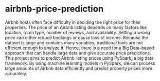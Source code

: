 # airbnb-price-prediction
Airbnb hosts often face difficulty in deciding the right price for their properties. The price of an Airbnb listing depends on many factors like location, room type, number of reviews, and availability. Setting a wrong price can either reduce bookings or cause loss of income.
Because the dataset is large and contains many variables, traditional tools are not efficient enough to analyze it. Hence, there is a need for a Big Data–based approach that can handle large data and give accurate price predictions.
This project aims to predict Airbnb listing prices using PySpark, a big data framework. By using machine learning models in PySpark, we can process large amounts of Airbnb data efficiently and predict property prices more accurately.

